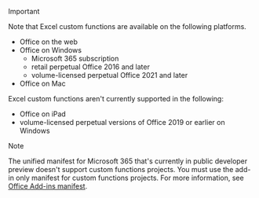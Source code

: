 > [!IMPORTANT]
> Note that Excel custom functions are available on the following platforms.
>
> - Office on the web
> - Office on Windows
>   - Microsoft 365 subscription
>   - retail perpetual Office 2016 and later
>   - volume-licensed perpetual Office 2021 and later
> - Office on Mac
>
> Excel custom functions aren't currently supported in the following:
>
> - Office on iPad
> - volume-licensed perpetual versions of Office 2019 or earlier on Windows

> [!NOTE]
> The unified manifest for Microsoft 365 that's currently in public developer preview doesn't support custom functions projects. You must use the add-in only manifest for custom functions projects. For more information, see [Office Add-ins manifest](/develop/add-in-manifests.md).
